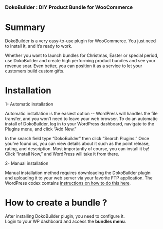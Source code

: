 ### DokoBuilder : DIY Product Bundle for WooCommerce


# Summary

DokoBuilder is a very easy-to-use plugin for WooCommerce. You just need to install it, and it’s ready to work.

Whether you want to launch bundles for Christmas, Easter or special period, use DokoBuilder and create high performing product bundles and see your revenue soar. Even better, you can position it as a service to let your customers build custom gifts.

# Installation

1- Automatic installation

Automatic installation is the easiest option -- WordPress will handles the file transfer, and you won’t need to leave your web browser. To do an automatic install of DokoBuilder, log in to your WordPress dashboard, navigate to the Plugins menu, and click “Add New.”

In the search field type “DokoBuilder” then click “Search Plugins.” Once you’ve found us,  you can view details about it such as the point release, rating, and description. Most importantly of course, you can install it by! Click “Install Now,” and WordPress will take it from there.

2- Manual installation

Manual installation method requires downloading the DokoBuilder plugin and uploading it to your web server via your favorite FTP application. The WordPress codex contains [instructions on how to do this here](https://wordpress.org/support/article/managing-plugins/#manual-plugin-installation).


# How to create a bundle ?

After installing  DokoBuilder plugin, you need to configure it.  
Login to your WP dashboard and access the <b>bundles menu</b>.
